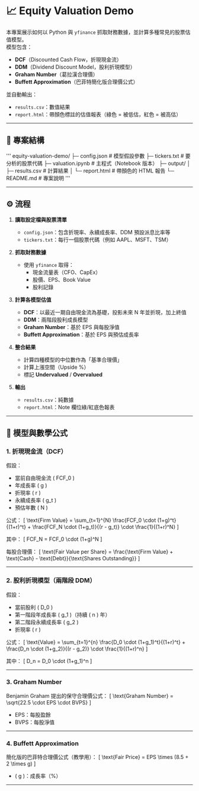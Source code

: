# 📈 Equity Valuation Demo

本專案展示如何以 Python 與 `yfinance` 抓取財務數據，並計算多種常見的股票估值模型。  
模型包含：
- **DCF**（Discounted Cash Flow，折現現金流）
- **DDM**（Dividend Discount Model，股利折現模型）
- **Graham Number**（葛拉漢合理價）
- **Buffett Approximation**（巴菲特簡化版合理價公式）

並自動輸出：
- `results.csv`：數值結果
- `report.html`：帶顏色標註的估值報表（綠色 = 被低估，紅色 = 被高估）

---

## 📂 專案結構
'''
equity-valuation-demo/
├─ config.json # 模型假設參數
├─ tickers.txt # 要分析的股票代碼
├─ valuation.ipynb # 主程式（Notebook 版本）
├─ output/
│ ├─ results.csv # 計算結果
│ └─ report.html # 帶顏色的 HTML 報告
└─ README.md # 專案說明
'''



---

## ⚙️ 流程

1. **讀取設定檔與股票清單**
   - `config.json`：包含折現率、永續成長率、DDM 預設派息比率等
   - `tickers.txt`：每行一個股票代碼（例如 AAPL、MSFT、TSM）

2. **抓取財務數據**
   - 使用 `yfinance` 取得：
     - 現金流量表（CFO、CapEx）
     - 股價、EPS、Book Value
     - 股利記錄

3. **計算各模型估值**
   - **DCF**：以最近一期自由現金流為基礎，投影未來 N 年並折現，加上終值
   - **DDM**：兩階段股利成長模型
   - **Graham Number**：基於 EPS 與每股淨值
   - **Buffett Approximation**：基於 EPS 與預估成長率

4. **整合結果**
   - 計算四種模型的中位數作為「基準合理價」
   - 計算上漲空間（Upside %）
   - 標記 **Undervalued** / **Overvalued**

5. **輸出**
   - `results.csv`：純數據
   - `report.html`：Note 欄位綠/紅底色報表

---

## 📐 模型與數學公式

### 1. 折現現金流（DCF）
假設：
- 當前自由現金流 \( FCF_0 \)
- 年成長率 \( g \)
- 折現率 \( r \)
- 永續成長率 \( g_t \)
- 預估年數 \( N \)

公式：
\[
\text{Firm Value} =
\sum_{t=1}^{N} \frac{FCF_0 \cdot (1+g)^t}{(1+r)^t}
+
\frac{FCF_N \cdot (1+g_t)}{(r - g_t)} \cdot \frac{1}{(1+r)^N}
\]

其中：
\[
FCF_N = FCF_0 \cdot (1+g)^N
\]

每股合理價：
\[
\text{Fair Value per Share} = \frac{\text{Firm Value} + \text{Cash} - \text{Debt}}{\text{Shares Outstanding}}
\]

---

### 2. 股利折現模型（兩階段 DDM）
假設：
- 當前股利 \( D_0 \)
- 第一階段年成長率 \( g_1 \)（持續 \( n \) 年）
- 第二階段永續成長率 \( g_2 \)
- 折現率 \( r \)

公式：
\[
\text{Value} =
\sum_{t=1}^{n} \frac{D_0 \cdot (1+g_1)^t}{(1+r)^t}
+
\frac{D_n \cdot (1+g_2)}{(r - g_2)} \cdot \frac{1}{(1+r)^n}
\]

其中：
\[
D_n = D_0 \cdot (1+g_1)^n
\]

---

### 3. Graham Number
Benjamin Graham 提出的保守合理價公式：
\[
\text{Graham Number} = \sqrt{22.5 \cdot EPS \cdot BVPS}
\]
- EPS：每股盈餘
- BVPS：每股淨值

---

### 4. Buffett Approximation
簡化版的巴菲特合理價公式（教學用）：
\[
\text{Fair Price} = EPS \times (8.5 + 2 \times g)
\]
- \( g \)：成長率（%）

---